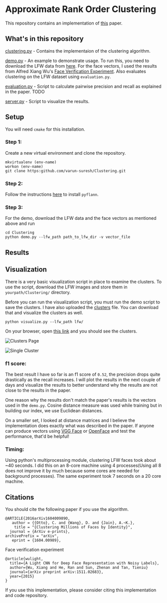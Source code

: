 # Approximate Rank Order Clustering

This repository contains an implementation of [this](https://arxiv.org/pdf/1604.00989.pdf) paper.
## What's in this repository
[clustering.py](https://github.com/varun-suresh/Clustering/blob/master/clustering.py) - Contains the implementaion of the clustering algorithm.

[demo.py](https://github.com/varun-suresh/Clustering/blob/master/demo.py) - An example to demonstrate usage. To run this, you need to download the LFW data from [here](http://vis-www.cs.umass.edu/lfw/). For the face vectors, I used the results from Alfred Xiang Wu's [Face Verification Experiment](https://github.com/AlfredXiangWu/face_verification_experiment/tree/master/results). Also evaluates clustering on the LFW dataset using `evaluation.py`.

[evaluation.py](https://github.com/varun-suresh/Clustering/blob/master/demo.py) - Script to calculate pairwise precision and recall as explained in the paper.
TODO

[server.py](https:github.com/varun-suresh/Clustering) - Script to visualize the results.

## Setup
You will need `cmake` for this installation.

### Step 1:
Create a new virtual environment and clone the repository.
```
mkvirtualenv (env-name)
workon (env-name)
git clone https:github.com/varun-suresh/Clustering.git
```

### Step 2:
Follow the instructions [here](http://www.cs.ubc.ca/research/flann/) to install `pyflann`.

### Step 3:
For the demo, download the LFW data and the face vectors as mentioned above and run

```
cd Clustering
python demo.py --lfw_path path_to_lfw_dir -v vector_file
```

## Results

## Visualization

There is a very basic visualization script in place to examine the clusters. To
use the script, download the LFW images and store them in `yourpath/Clustering/` directory.

Before you can run the visualization script, you must run the demo script to save the clusters. I have also uploaded the [clusters](http://github.com/) file. You can download that and visualize the clusters as well.

```
python visualize.py --lfw_path lfw/
```
On your browser, open [this link](http://localhost:5000/clusters) and you should see the clusters.

![Clusters Page](https://raw.githubusercontent.com/varun-suresh/Clustering/master/imgs/visualization.png)

![Single Cluster](https://raw.githubusercontent.com/varun-suresh/Clustering/master/imgs/single-cluster.png)
### f1 score:
The best result I have so far is an f1 score of `0.52`, the precision drops quite drastically as the recall increases. I will plot the results in the next couple of days and visualize the results to better understand why the results are not close to the results in the paper.

One reason why the results don't match the paper's results is the vectors used in the `demo.py`. Cosine distance measure was used while training but in building our index, we use Euclidean distances.

On a smaller set, I looked at distance matrices and I believe the implementation does exactly what was described in the paper. If anyone can produce vectors using [VGG Face](http://www.robots.ox.ac.uk/~vgg/software/vgg_face/) or [OpenFace](https://github.com/cmusatyalab/openface) and test the performance, that'd be helpful!

### Timing:
Using python's multiprocessing module, clustering LFW faces took about ~40 seconds. I did this on an 8-core machine using 4 processes(Using all 8 does not improve it by much because some cores are needed for background processes). The same experiment took 7 seconds on a 20 core machine.

## Citations
You should cite the following paper if you use the algorithm.
```
@ARTICLE{2016arXiv160400989O,
   author = {{Otto}, C. and {Wang}, D. and {Jain}, A.~K.},
    title = "{Clustering Millions of Faces by Identity}",
  journal = {ArXiv e-prints},
archivePrefix = "arXiv",
   eprint = {1604.00989},
```
Face verification experiment
```
@article{wulight,
  title={A Light CNN for Deep Face Representation with Noisy Labels},
  author={Wu, Xiang and He, Ran and Sun, Zhenan and Tan, Tieniu}
  journal={arXiv preprint arXiv:1511.02683},
  year={2015}
}
```
If you use this implementation, please consider citing this implementation and code repository.
